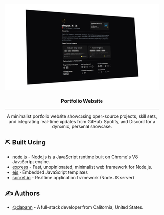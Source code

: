 <p align="center">
    <a href="" rel="noopener">
	<img width=600px src="/public/assets/banner.png">
    </a>
</p>

<h3 align="center">Portfolio Website</h3>

---

<p align="center">A minimalist portfolio website showcasing open-source projects, skill sets, and integrating real-time updates from GitHub, Spotify, and Discord for a dynamic, personal showcase.</p>

## ⛏️ Built Using <a name = "built_using"></a>

- [node.js](https://nodejs.org/en/) - Node.js is a JavaScript runtime built on Chrome's V8 JavaScript engine.
- [express](https://npmjs.com/express) - Fast, unopinionated, minimalist web framework for Node.js.
- [ejs](https://npmjs.com/ejs) - Embedded JavaScript templates
- [socket.io](https://npmjs.com/socketio) - Realtime application framework (Node.JS server)

## ✍️ Authors <a name = "authors"></a>

- [@clapann](https://github.com/clapann) - A full-stack developer from California, United States.
